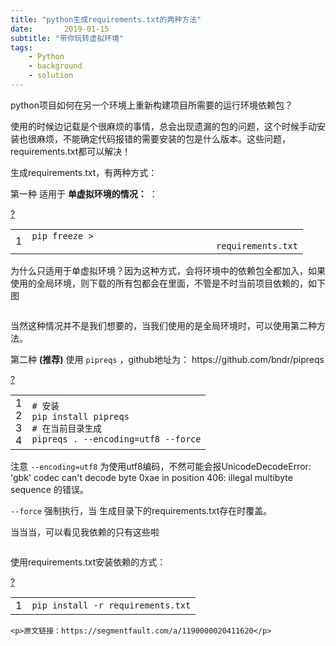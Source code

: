 ```yaml
---
title: "python生成requirements.txt的两种方法"
date:       2019-01-15
subtitle: "带你玩转虚拟环境"
tags:
	- Python
	- background
	- solution
---
```





<div id="content">
    <p>python项目如何在另一个环境上重新构建项目所需要的运行环境依赖包？</p>
    <p>使用的时候边记载是个很麻烦的事情，总会出现遗漏的包的问题，这个时候手动安装也很麻烦，不能确定代码报错的需要安装的包是什么版本。这些问题，requirements.txt都可以解决！</p>
    <p>生成requirements.txt，有两种方式：</p>
    <p>第一种 适用于 <strong>单虚拟环境的情况：</strong> ：</p>
    <div class="jb51code">
        <div>
            <div id="highlighter_464138" class="syntaxhighlighter  py">
                <div class="toolbar"><span><a href="#" class="toolbar_item command_help help">?</a></span></div>
                <table border="0" cellpadding="0" cellspacing="0">
                    <tbody>
                    <tr>
                        <td class="gutter">
                            <div class="line number1 index0 alt2">1</div>
                        </td>
                        <td class="code">
                            <div class="container">
                                <div class="line number1 index0 alt2"><code class="py plain">pip freeze &gt;
                                    requirements.txt</code></div>
                            </div>
                        </td>
                    </tr>
                    </tbody>
                </table>
            </div>
        </div>
    </div>
    <p>为什么只适用于单虚拟环境？因为这种方式，会将环境中的依赖包全都加入，如果使用的全局环境，则下载的所有包都会在里面，不管是不时当前项目依赖的，如下图</p>
    <p style="text-align: center"><img alt="" src="//files.jb51.net/file_images/article/201909/2019091810141718.png">
    </p>
    <p>当然这种情况并不是我们想要的，当我们使用的是全局环境时，可以使用第二种方法。</p>
    <p>第二种 <strong>(推荐)</strong> 使用 <code>pipreqs</code> ，github地址为： https://github.com/bndr/pipreqs</p>
    <div class="jb51code">
        <div>
            <div id="highlighter_117559" class="syntaxhighlighter  py">
                <div class="toolbar"><span><a href="#" class="toolbar_item command_help help">?</a></span></div>
                <table border="0" cellpadding="0" cellspacing="0">
                    <tbody>
                    <tr>
                        <td class="gutter">
                            <div class="line number1 index0 alt2">1</div>
                            <div class="line number2 index1 alt1">2</div>
                            <div class="line number3 index2 alt2">3</div>
                            <div class="line number4 index3 alt1">4</div>
                        </td>
                        <td class="code">
                            <div class="container">
                                <div class="line number1 index0 alt2"><code class="py comments"># 安装</code></div>
                                <div class="line number2 index1 alt1"><code class="py plain">pip install pipreqs</code>
                                </div>
                                <div class="line number3 index2 alt2"><code class="py comments"># 在当前目录生成</code></div>
                                <div class="line number4 index3 alt1"><code class="py plain">pipreqs . </code><code
                                        class="py keyword">-</code><code class="py keyword">-</code><code
                                        class="py plain">encoding</code><code class="py keyword">=</code><code
                                        class="py plain">utf8 </code><code class="py keyword">-</code><code
                                        class="py keyword">-</code><code class="py plain">force</code></div>
                            </div>
                        </td>
                    </tr>
                    </tbody>
                </table>
            </div>
        </div>
    </div>
    <p>注意 <code>--encoding=utf8</code> 为使用utf8编码，不然可能会报UnicodeDecodeError: 'gbk' codec can't decode byte 0xae in
        position 406: illegal multibyte sequence 的错误。</p>
    <p><code>--force</code> 强制执行，当 生成目录下的requirements.txt存在时覆盖。</p>
    <p>当当当，可以看见我依赖的只有这些啦</p>
    <p style="text-align: center"><img alt="" src="//files.jb51.net/file_images/article/201909/2019091810141719.png">
    </p>
    <p>使用requirements.txt安装依赖的方式：</p>
    <div class="jb51code">
        <div>
            <div id="highlighter_474262" class="syntaxhighlighter  py">
                <div class="toolbar"><span><a href="#" class="toolbar_item command_help help">?</a></span></div>
                <table border="0" cellpadding="0" cellspacing="0">
                    <tbody>
                    <tr>
                        <td class="gutter">
                            <div class="line number1 index0 alt2">1</div>
                        </td>
                        <td class="code">
                            <div class="container">
                                <div class="line number1 index0 alt2"><code class="py plain">pip install </code><code
                                        class="py keyword">-</code><code class="py plain">r requirements.txt</code>
                                </div>
                            </div>
                        </td>
                    </tr>
                    </tbody>
                </table>
            </div>
        </div>
    </div>



    <p>原文链接：https://segmentfault.com/a/1190000020411620</p>

</div>